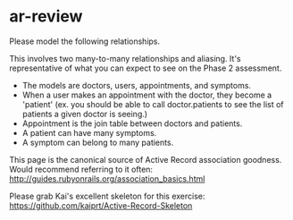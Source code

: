 ar-review
=========
Please model the following relationships. 

This involves two many-to-many relationships and aliasing. It's representative of what you can expect to see on the Phase 2 assessment. 

+ The models are doctors, users, appointments, and symptoms. 
+ When a user makes an appointment with the doctor, they become a 'patient' (ex. you should be able to call doctor.patients to see the list of patients a given doctor is seeing.)
+ Appointment is the join table between doctors and patients. 
+ A patient can have many symptoms. 
+ A symptom can belong to many patients.

This page is the canonical source of Active Record association goodness. Would recommend referring to it often: http://guides.rubyonrails.org/association_basics.html

Please grab Kai's excellent skeleton for this exercise: https://github.com/kaiprt/Active-Record-Skeleton